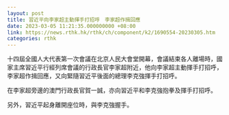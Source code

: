 ```yaml
---
layout: post
title: 習近平向李家超主動揮手打招呼　李家超作揖回應
date: 2023-03-05 11:21:35.000000000 +08:00
link: https://news.rthk.hk/rthk/ch/component/k2/1690554-20230305.htm
categories: rthk
---
```


十四屆全國人大代表第一次會議在北京人民大會堂開幕，會議結束各人離場時，國家主席習近平行經列席會議的行政長官李家超附近，他向李家超主動揮手打招呼，李家超作揖回應，又向緊隨習近平後面的總理李克強揮手打招呼。

在李家超旁邊的澳門行政長官賀一誠，亦向習近平和李克強抱拳及揮手打招呼。

另外，習近平起身離開座位時，與李克強握手。
